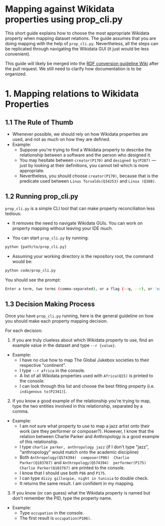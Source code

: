 # Mapping against Wikidata properties using prop_cli.py

This short guide explains how to choose the most appropriate Wikidata property when mapping dataset relations. The guide assumes that you are doing mapping with the help of `prop_cli.py`. Nevertheless, all the steps can be replicated through navigating the Wikidata GUI (it just would be less convenient).

This guide will likely be merged into the [RDF conversion guideline Wiki](https://github.com/DDMAL/linkedmusic-datalake/wiki/RDF-Conversion-Guidelines) after the pull request. We still need to clarify how documentation is to be organized.

# 1. Mapping relations to Wikidata Properties

## 1.1 The Rule of Thumb

- Whenever possible, we should rely on how Wikidata properties are used, and not as much on how they are defined.
- Example:
  - Suppose you're trying to find a Wikidata property to describe the relationship between a software and the person who designed it.
  - You may hesitate between `creator(P170)` and `designed by(P287)` — just by looking at their definitions, you cannot tell which is more appropriate.
  - Nevertheless, you should choose `creator(P170)`, because that is the predicate used between `Linus Torvalds(Q34253)` and `Linux (Q388)`.

## 1.2 Running prop_cli.py

`prop_cli.py` is a simple CLI tool that can make property reconciliation less tedious:

- It removes the need to navigate Wikidata GUIs. You can work on property mapping without leaving your IDE much.

- You can start `prop_cli.py` by running:

```bash
python {path/to/prop_cli.py}
```

- Assuming your working directory is the repository root, the command would be:

```bash
python code/prop_cli.py
```

You should see the prompt:

```bash
Enter a term, two terms (comma-separated), or a flag (--q, --r), or 'exit':
```

## 1.3 Decision Making Process

Once you have `prop_cli.py` running, here is the general guideline on how you should make each property mapping decision.

For each decision:

1. If you are truly clueless about which Wikidata property to use, find an example value in the dataset and type `--r {value}`.

- Example:
  - I have no clue how to map The Global Jukebox societies to their respective "continent".
  - I type `--r africa` in the console.
  - A list of all Wikidata properties used with `Africa(Q15)` is printed to the console.
  - I can look through this list and choose the best fitting property (i.e. `indigenous to(P2341)`).

2. If you know a good example of the relationship you're trying to map, type the two entities involved in this relationship, separated by a comma.

- Example:
  - I am not sure what property to use to map a jazz artist onto their work (are they performer or composer?). However, I know that the relation between Charlie Parker and Anthropology is a good example of this relationship.
  - I type `charlie parker, anthropology jazz` (if I don't type "jazz", "anthropology" would match onto the academic discipline)
  - Both `Anthropology(Q574394)  composer(P86)  Charlie Parker(Q103767)` and `Anthropology(Q574394)  performer(P175)  Charlie Parker(Q103767)` are printed to the console.
  - I know that I should use both `P86` and `P175`.
  - I can type `dizzy gillespie, night in tunisia` to double check.
  - It returns the same result. I am confident in my mapping.

3. If you know (or can guess) what the Wikidata property is named but don't remember the PID, type the property name.

- Example:
  - Type `occupation` in the console.
  - The first result is `occupation(P106)`.
